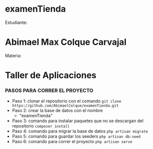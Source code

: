 # examenTienda
Estudiante:
# Abimael Max Colque Carvajal
Materia:
# Taller de Aplicaciones

### PASOS PARA CORRER EL PROYECTO

- Paso 1: clonar el repositorio con el comando
```git clone https://github.com/AbimaelColque/examenTienda.git```
- Paso 2: crear la base de datos con el nombre
  - "examenTienda"
- Paso 3: comando para instalar paquetes que no se descargan del repositorio
```composer install```
- Paso 4: comando para migrar la base de datos
```php artisan migrate```
- Paso 5: comando para guardar los seeders 
```php artisan db:seed```
- Paso 6: comando para correr el proyecto
```php artisan serve```
